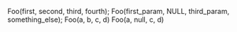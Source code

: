 Foo(first, second, third, fourth);
Foo(first_param, NULL, third_param, something_else);
Foo(a, b, c, d)
Foo(a, null, c, d)
